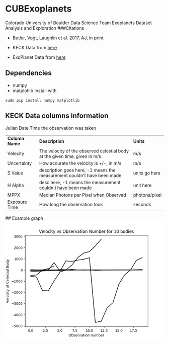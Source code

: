 # CUBExoplanets
Colorado University of Boulder Data Science Team Exoplanets Dataset Analysis and Exploration
###Citations
* Butler, Vogt, Laughlin et al. 2017, AJ, in print

* KECK Data from <a href="http://home.dtm.ciw.edu/ebps/data/">here</a>

* ExoPlanet Data from <a href="http://exoplanetarchive.ipac.caltech.edu/cgi-bin/TblView/nph-tblView?app=ExoTbls&config=planets">here</a>


## Dependencies
* numpy
* matplotlib
Install with
~~~~
sudo pip install numpy matplotlib
~~~~

## KECK Data columns information 
Julian Date
Time the observation was taken
<table>
	<tr><td><b>Column Name</b></td><td><b>Description</b></td><td><b>Units</b></td></tr>
	<tr>
		<td>Velocity</td>
		<td>The velocity of the observed celestial body at the given time, given in m/s</td>
		<td>m/s</td>
	</tr><tr>
		<td>Uncertainty</td>
		<td>How accurate the velocity is +/-, in m/s</td>
		<td>m/s</td>
	</tr><tr>
		<td>S Value</td>
		<td>description goes here, -1 means the measurement couldn't have been made</td>
		<td>units go here</td>
	</tr><tr>
		<td>H Alpha</td>
		<td>desc here, -1 means the measurement couldn't have been made</td>
		<td>unit here</td>
	</tr><tr>
		<td>MPPX</td>
		<td>Median Photons per Pixel when Observed</td>
		<td>photons/pixel</td>
	</tr><tr>
		<td>Exposure Time</td>
		<td>How long the observation took</td>
		<td>seconds</td>
	</tr>
</table>
## Example graph
<img src="media/fig1.png"></img>
